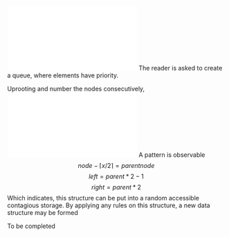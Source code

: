 ![Heap.excalidraw](Heap.excalidraw.md)
The reader is asked to create a queue, where elements have priority. 


Uprooting and number the nodes consecutively,
![Heap Array.excalidraw](Heap%20Array.excalidraw.md)
A pattern is observable
$$node - \lceil{x/2} \rceil = parent node $$
$$ left = parent *2 - 1 $$
$$ right = parent *2 $$
Which indicates, this structure can be put into a random accessible contagious storage. By applying any rules on this structure, a new data structure may be formed

To be completed